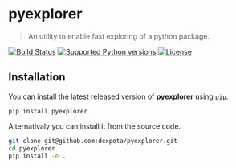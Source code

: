 # pyexplorer

> An utility to enable fast exploring of a python package.

[![Build Status](http://img.shields.io/travis/dexpota/pyexplorer.svg?style=flat-square)](https://travis-ci.org/dexpota/pyexplorer)
[![Supported Python versions](https://img.shields.io/pypi/pyversions/pyexplorer.svg?style=flat-square)](https://pypi.python.org/pypi/pyexplorer/)
[![License](http://img.shields.io/:license-mit-blue.svg?style=flat-square)](http://dexpota.mit-license.org)

## Installation

You can install the latest released version of **pyexplorer** using `pip`.

`pip install pyexplorer`

Alternativaly you can install it from the source code.

```bash
git clone git@github.com:dexpota/pyexplorer.git
cd pyexplorer
pip install -e .
```

